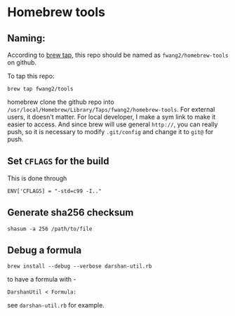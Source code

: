 # Homebrew tools

## Naming:

According to [brew
tap](https://github.com/Homebrew/brew/blob/master/docs/Taps.md), this repo should be
named as `fwang2/homebrew-tools` on github.

To tap this repo:

    brew tap fwang2/tools

homebrew clone the github repo into
`/usr/local/Homebrew/Library/Taps/fwang2/homebrew-tools`. For external users,
it doesn't matter. For local developer, I make a sym link to make it easier to
access. And since brew will use general `http://`, you can really push, so it is necessary to modify `.git/config` and change it to `git@` for push.

## Set `CFLAGS` for the build

This is done through

    ENV['CFLAGS] = "-std=c99 -I.."


## Generate sha256 checksum

    shasum -a 256 /path/to/file

## Debug a formula

    brew install --debug --verbose darshan-util.rb

to have a formula with -

    DarshanUtil < Formula:

see `darshan-util.rb` for example.

